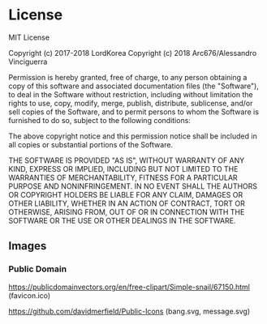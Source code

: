 # License

MIT License

Copyright (c) 2017-2018 LordKorea
Copyright (c) 2018 Arc676/Alessandro Vinciguerra

Permission is hereby granted, free of charge, to any person obtaining a copy
of this software and associated documentation files (the "Software"), to deal
in the Software without restriction, including without limitation the rights
to use, copy, modify, merge, publish, distribute, sublicense, and/or sell
copies of the Software, and to permit persons to whom the Software is
furnished to do so, subject to the following conditions:

The above copyright notice and this permission notice shall be included in all
copies or substantial portions of the Software.

THE SOFTWARE IS PROVIDED "AS IS", WITHOUT WARRANTY OF ANY KIND, EXPRESS OR
IMPLIED, INCLUDING BUT NOT LIMITED TO THE WARRANTIES OF MERCHANTABILITY,
FITNESS FOR A PARTICULAR PURPOSE AND NONINFRINGEMENT. IN NO EVENT SHALL THE
AUTHORS OR COPYRIGHT HOLDERS BE LIABLE FOR ANY CLAIM, DAMAGES OR OTHER
LIABILITY, WHETHER IN AN ACTION OF CONTRACT, TORT OR OTHERWISE, ARISING FROM,
OUT OF OR IN CONNECTION WITH THE SOFTWARE OR THE USE OR OTHER DEALINGS IN THE
SOFTWARE.

## Images

### Public Domain

https://publicdomainvectors.org/en/free-clipart/Simple-snail/67150.html (favicon.ico)

https://github.com/davidmerfield/Public-Icons (bang.svg, message.svg)
